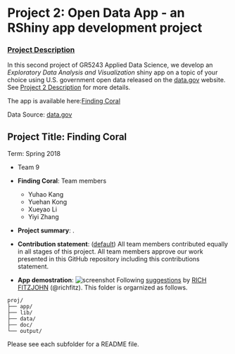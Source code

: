 # Project 2: Open Data App - an RShiny app development project

### [Project Description](doc/project2_desc.md)

In this second project of GR5243 Applied Data Science, we develop an *Exploratory Data Analysis and Visualization* shiny app on a topic of your choice using U.S. government open data released on the [data.gov](https://data.gov/) website. See [Project 2 Description](doc/project2_desc.md) for more details. 

The app is available here:[Finding Coral]()

Data Source: [data.gov](https://deepseacoraldata.noaa.gov/website/AGSViewers/DeepSeaCorals/mapSites.htm)

## Project Title: Finding Coral 
Term: Spring 2018

+ Team 9
+ **Finding Coral**: Team members
	+ Yuhao Kang
	+ Yuehan Kong
	+ Xueyao Li
	+ Yiyi Zhang

+ **Project summary**: .

+ **Contribution statement**: ([default](doc/a_note_on_contributions.md)) All team members contributed equally in all stages of this project. All team members approve our work presented in this GitHub repository including this contributions statement. 

+ **App demostration**:
![screenshot](doc/screenshot2.png)
Following [suggestions](http://nicercode.github.io/blog/2013-04-05-projects/) by [RICH FITZJOHN](http://nicercode.github.io/about/#Team) (@richfitz). This folder is orgarnized as follows.

```
proj/
├── app/
├── lib/
├── data/
├── doc/
└── output/
```

Please see each subfolder for a README file.

